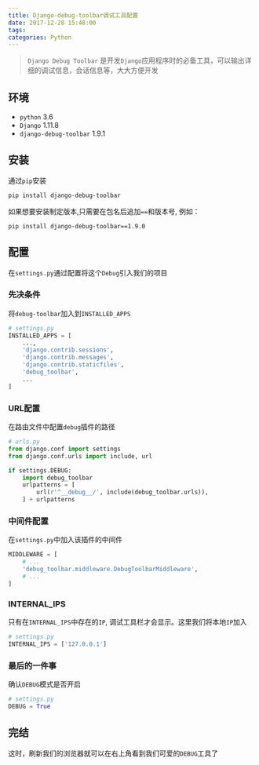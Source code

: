 ```yaml
---
title: Django-debug-toolbar调试工具配置
date: 2017-12-28 15:48:00
tags:
categories: Python
---
```


> `Django Debug Toolbar` 是开发`Django`应用程序时的必备工具，可以输出详细的调试信息，会话信息等，大大方便开发

## 环境

- `python` 3.6
- `Django` 1.11.8
- `django-debug-toolbar` 1.9.1

## 安装

通过`pip`安装

```bash
pip install django-debug-toolbar
```

如果想要安装制定版本,只需要在包名后追加`==`和版本号, 例如：

```
pip install django-debug-toolbar==1.9.0
```

## 配置

在`settings.py`通过配置将这个`Debug`引入我们的项目

### 先决条件  

将`debug-toolbar`加入到`INSTALLED_APPS`

```python
# settings.py
INSTALLED_APPS = [
    ...,
    'django.contrib.sessions',
    'django.contrib.messages',
    'django.contrib.staticfiles',
    'debug_toolbar',
    ...
]
```
###  URL配置

在路由文件中配置`debug`插件的路径

```python
# urls.py
from django.conf import settings
from django.conf.urls import include, url

if settings.DEBUG:
    import debug_toolbar
    urlpatterns = [
        url(r'^__debug__/', include(debug_toolbar.urls)),
    ] + urlpatterns
```

### 中间件配置

在`settings.py`中加入该插件的中间件

```python
MIDDLEWARE = [
    # ...
    'debug_toolbar.middleware.DebugToolbarMiddleware',
    # ...
]
```

### INTERNAL_IPS

只有在`INTERNAL_IPS`中存在的`IP`, 调试工具栏才会显示。这里我们将本地`IP`加入

```python
# settings.py
INTERNAL_IPS = ['127.0.0.1']
```

### 最后的一件事

确认`DEBUG`模式是否开启

```python
# settings.py
DEBUG = True
```

## 完结 

这时，刷新我们的浏览器就可以在右上角看到我们可爱的`DEBUG`工具了
